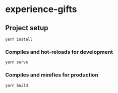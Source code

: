 # experience-gifts

## Project setup
```
yarn install
```

### Compiles and hot-reloads for development
```
yarn serve
```

### Compiles and minifies for production
```
yarn build
```



